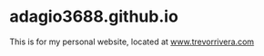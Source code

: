 adagio3688.github.io
====================

This is for my personal website, located at www.trevorrivera.com
